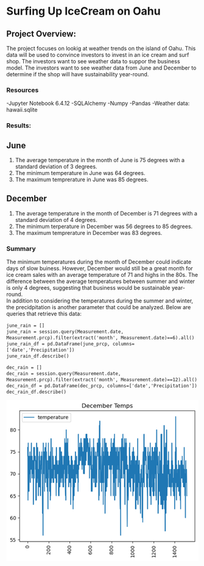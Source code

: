 # Surfing Up IceCream on Oahu

## Project Overview:
The project focuses on lookig at weather trends on the island of Oahu.  This data will be used to convince investors to invest in an ice cream and surf shop.   The investors want to see weather data to suppor the business model.   The investors want to see weather data from June and December to determine if the shop will have sustainability year-round.  

### Resources
-Jupyter Notebook 6.4.12
-SQLAlchemy
-Numpy
-Pandas
-Weather data: hawaii.sqlite

### Results:
## June
1. The average temperature in the month of June is 75 degrees with a standard deviation of 3 degrees. 
2. The minimum temperature in June was 64 degrees.
3. The maximum temprerature in June was 85 degrees.
## December
1. The average temperature in the month of December is 71 degrees with a standard deviation of 4 degrees. 
2. The minimum terperature in December was 56 degrees to 85 degrees.
3. The maximum temprerature in December was 83 degrees.

### Summary
The minimum temperatures during the month of December could indicate days of slow buiness.  However, December would still be a great month for ice cream sales with an average temperature of 71 and highs in the 80s.  The difference between the average temperatures between summer and winter is only 4 degrees, suggesting that business would be sustainable year-round.  
In addition to considering the temperatures during the summer and winter, the precidpitation is another parameter that could be analyzed.  Below are queries that retrieve this data:

```
june_rain = []
june_rain = session.query(Measurement.date, Measurement.prcp).filter(extract('month', Measurement.date)==6).all()
june_rain_df = pd.DataFrame(june_prcp, columns=['date','Precipitation'])
june_rain_df.describe()
```
```
dec_rain = []
dec_rain = session.query(Measurement.date, Measurement.prcp).filter(extract('month', Measurement.date)==12).all()
dec_rain_df = pd.DataFrame(dec_prcp, columns=['date','Precipitation'])
dec_rain_df.describe()
```
<img src="dectemps.png"/>

